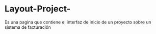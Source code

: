 # Layout-Project-
Es una pagina que contiene el interfaz de inicio de un proyecto sobre un sistema de facturación 
